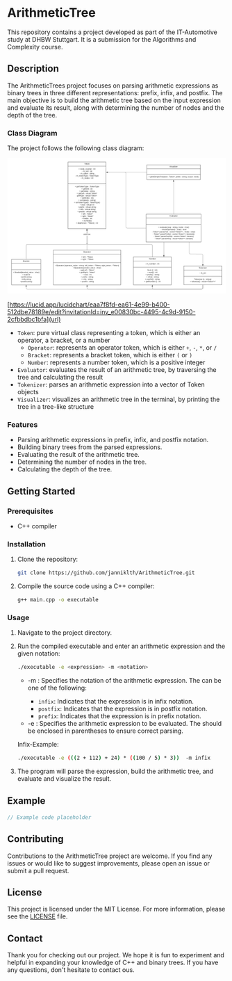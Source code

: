# ArithmeticTree
This repository contains a project developed as part of the IT-Automotive study at DHBW Stuttgart. It is a submission for the Algorithms and Complexity course.

## Description

The ArithmeticTrees project focuses on parsing arithmetic expressions as binary trees in three different representations: prefix, infix, and postfix. The main objective is to build the arithmetic tree based on the input expression and evaluate its result, along with determining the number of nodes and the depth of the tree.

### Class Diagram

The project follows the following class diagram:

<img src="doc/UML_ArithmeticTree.png" alt="Alt text" title="Optional title">

[https://lucid.app/lucidchart/eaa7f8fd-ea61-4e99-b400-512dbe78189e/edit?invitationId=inv_e00830bc-4495-4c9d-9150-2cfbbdbc1bfa](url)



- `Token`: pure virtual class representing a token, which is either an operator, a bracket, or a number
   - `Operator`: represents an operator token, which is either `+`, `-`, `*`, or `/`
   - `Bracket`: represents a bracket token, which is either `(` or `)` 
   - `Number`: represents a number token, which is a positive integer
- `Evaluator`: evaluates the result of an arithmetic tree, by traversing the tree and calculating the result
- `Tokenizer`: parses an arithmetic expression into a vector of Token objects
- `Visualizer`: visualizes an arithmetic tree in the terminal, by printing the tree in a tree-like structure


### Features

- Parsing arithmetic expressions in prefix, infix, and postfix notation.
- Building binary trees from the parsed expressions.
- Evaluating the result of the arithmetic tree.
- Determining the number of nodes in the tree.
- Calculating the depth of the tree.

## Getting Started

### Prerequisites

- C++ compiler

### Installation

1. Clone the repository:

   ```bash
   git clone https://github.com/janniklth/ArithmeticTree.git

2. Compile the source code using a C++ compiler:

   ```bash
   g++ main.cpp -o executable

### Usage

1. Navigate to the project directory.

2. Run the compiled executable and enter an arithmetic expression and the given notation:

   ```bash
   ./executable -e <expression> -m <notation>
    ```
   - -m <notation>: Specifies the notation of the arithmetic expression. The <notation> can be one of the following:
     - `infix`: Indicates that the expression is in infix notation. 
     - `postfix`: Indicates that the expression is in postfix notation. 
     - `prefix`: Indicates that the expression is in prefix notation. 
   - -e <expression>: Specifies the arithmetic expression to be evaluated. The <expression> should be enclosed in parentheses to ensure correct parsing.

   Infix-Example: 

    ```bash
    ./executable -e (((2 + 112) + 24) * ((100 / 5) * 3))  -m infix
    ```



4. The program will parse the expression, build the arithmetic tree, and evaluate and visualize the result.


## Example

```c++
// Example code placeholder
```

## Contributing

Contributions to the ArithmeticTree project are welcome. If you find any issues or would like to suggest improvements, please open an issue or submit a pull request.

## License

This project is licensed under the MIT License. For more information, please see the [LICENSE](LICENSE) file.

## Contact

Thank you for checking out our project. We hope it is fun to experiment and helpful in expanding your knowledge of C++ and binary trees. If you have any questions, don't hesitate to contact ous.
